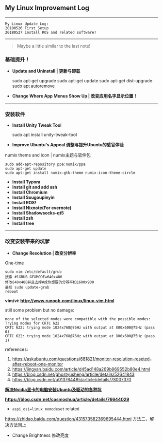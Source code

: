 ## My Linux Improvement Log

---

```
My Linux Update Log:
20180526 First Setup
20180527 install ROS and related software!
```

---

> Maybe a little similar to the last note!

### 基础提升！

- **Update and Uninstall | 更新与卸载**

    sudo apt-get upgrade
    sudo apt-get update
    sudo apt-get dist-upgrade
    sudo apt autoremove

- **Change Where App Menus Show Up | 改变应用名字显示位置！**

---

### 安装软件

- **Install Unity Tweak Tool**

    sudo apt install unity-tweak-tool

- **Improve Ubuntu's Appeal 调整与提升Ubuntu的感官体验**

numix theme and icon | numix主题与软件包

    sudo add-apt-repository ppa:numix/ppa
    sudo apt-get update
    sudo apt-get install numix-gtk-theme numix-icon-theme-circle

- **Install Typora**
- **Install git and add ssh**
- **Install Chromium**
- **Install Sougoupinyin**
- **Install ROS!**
- **Install Nixnote(For evernote)**
- **Install Shadowsocks-qt5**
- **Install zsh**
- **Install tree**

---

### 改变安装带来的坑爹

- **Change Resolution | 改变分辨率**

One-time

```
sudo vim /etc/default/grub
搜索 #1GRUB_GFXMODE=640x480
修改640x480并且去掉#成你想要的分辨率如1600x900
最后 sudo update-grub
reboot
```

**vim/vi: http://www.runoob.com/linux/linux-vim.html**

still some problem but no damage:

```
none of the selected modes were compatible with the possible modes:
Trying modes for CRTC 622
CRTC 622: trying mode 1024x768@76Hz with output at 800x600@75Hz (pass 0)
CRTC 622: trying mode 1024x768@76Hz with output at 800x600@75Hz (pass 1)
```

references:

1. https://askubuntu.com/questions/681821/monitor-resolution-reseted-after-reboot-one-monitor
2. https://jingyan.baidu.com/article/d45ad148a269b969552b80e4.html
3. https://blog.csdn.net/ghostyusheng/article/details/52641843
4. https://blog.csdn.net/u013764485/article/details/78007370

[**解决Nvidia显卡的电脑安装Ubuntu及驱动的各种坑**](https://blog.csdn.net/ysy950803/article/details/78507892)

**https://blog.csdn.net/cosmoshua/article/details/76644029**

- `aspi_osi=linux nomodeset` related

https://zhidao.baidu.com/question/431573582369695444.html 方法二，解决方法同上

- Change Brightness 修改亮度